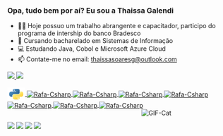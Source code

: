 ### Opa, tudo bem por aí? Eu sou a Thaissa Galendi

- 👩‍💻 Hoje possuo um trabalho abrangente e capacitador, participo do programa de intership do banco Bradesco
- 🌱 Cursando bacharelado em Sistemas de Informação
- 💻 Estudando Java, Cobol e Microsoft Azure Cloud
- 📫 Contate-me no email: thaissasoaresg@outlook.com

<div>
  <a href="https://github.com/tgalendi">
  <img height="180cm" src="https://github-readme-stats.vercel.app/api?username=tgalendi&show_icons=true&theme=cobalt"/>
  <img height="180cm" src="https://github-readme-stats.vercel.app/api/top-langs/?username=tgalendi&layout=compact&theme=cobalt"/>
</div>

<div style="display: inline_block"><br>
  <img align="center" alt="Rafa-Python" height="30" width="40" src="https://raw.githubusercontent.com/devicons/devicon/master/icons/python/python-original.svg">
  <img align="center" alt="Rafa-Csharp" height="30" width="40" src="https://cdn.jsdelivr.net/gh/devicons/devicon/icons/arduino/arduino-original.svg">
  <img align="center" alt="Rafa-Csharp" height="30" width="40" src="https://cdn.jsdelivr.net/gh/devicons/devicon/icons/confluence/confluence-original.svg">
  <img align="center" alt="Rafa-Csharp" height="30" width="40" src="https://cdn.jsdelivr.net/gh/devicons/devicon/icons/csharp/csharp-original.svg">
  <img align="center" alt="Rafa-Csharp" height="30" width="40" src="https://cdn.jsdelivr.net/gh/devicons/devicon/icons/git/git-original.svg">
 <img align="center" alt="Rafa-Csharp" height="30" width="40" 
src="https://cdn.jsdelivr.net/gh/devicons/devicon/icons/java/java-original.svg">
  <img align="center" alt="Rafa-Csharp" height="30" width="40" src="https://cdn.jsdelivr.net/gh/devicons/devicon/icons/jira/jira-original-wordmark.svg">
  <img align="center" alt="Rafa-Csharp" height="30" width="40" src="https://cdn.jsdelivr.net/gh/devicons/devicon/icons/python/python-original.svg">
  <img align="right" alt="GIF-Cat" height="190" width="200" src="https://cdn.discordapp.com/attachments/1016108421541535878/1157521574665138216/gif-cat.gif?ex=6518e979&is=651797f9&hm=0f1d96846a184da025e325d2e8ed857f58a309bee2956b3351bbd6f1af40ba4f&">
</div>

   ##
 
<div> 
  <a href="https://www.instagram.com/tgalendi/" target="_blank"><img src="https://img.shields.io/badge/-Instagram-%23E4405F?style=for-the-badge&logo=instagram&logoColor=white" target="_blank"></a>
 	<a href="https://www.twitch.tv/tgalendi" target="_blank"><img src="https://img.shields.io/badge/Twitch-9146FF?style=for-the-badge&logo=twitch&logoColor=white" target="_blank"></a>
  <a href = "mailto:thaissasoaresg@outlook.com"><img src="https://img.shields.io/badge/-Gmail-%23333?style=for-the-badge&logo=gmail&logoColor=white" target="_blank"></a>
  <a href="https://www.linkedin.com/in/thaissa-galendi-1b4155182/" target="_blank"><img src="https://img.shields.io/badge/-LinkedIn-%230077B5?style=for-the-badge&logo=linkedin&logoColor=white" target="_blank"></a> 
</div>
